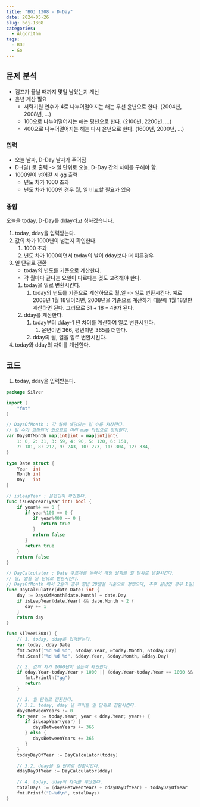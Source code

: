 ```yaml
---
title: "BOJ 1308 - D-Day"
date: 2024-05-26
slug: boj-1308
categories:
  - Algorithm
tags:
  - BOJ
  - Go
---
```


## 문제 분석

- 캠프가 끝날 때까지 몇일 남았는지 계산
- 윤년 계산 필요
  - 서력기원 연수가 4로 나누어떨어지는 해는 우선 윤년으로 한다. (2004년, 2008년, …)
  - 100으로 나누어떨어지는 해는 평년으로 한다. (2100년, 2200년, …)
  - 400으로 나누어떨어지는 해는 다시 윤년으로 한다. (1600년, 2000년, …)

### 입력

- 오늘 날짜, D-Day 날자가 주어짐
- D-{일} 로 출력 -> 일 단위로 오늘, D-Day 간의 차이를 구해야 함.
- 1000일이 넘어갈 시 gg 출력
  - 년도 차가 1000 초과
  - 년도 차가 1000인 경우 월, 일 비교할 필요가 있음

### 종합

오늘을 today, D-Day를 dday라고 칭하겠습니다.

1. today, dday을 입력받는다.
2. 값의 차가 1000년이 넘는지 확인한다.
   1. 1000 초과
   2. 년도 차가 1000이면서 today의 날이 dday보다 더 이른경우
3. 일 단위로 전환
   - today의 년도를 기준으로 계산한다.
   - 각 월마다 끝나는 요일이 다르다는 것도 고려해야 한다.
   1. today을 일로 변환시킨다.
      1. today의 년도를 기준으로 계산하므로 월,일 -> 일로 변환시킨다. 예로 2008년 1월 18일이라면, 2008년을 기준으로 계산하기 때문에 1월 18일만 계산하면 된다. 그러므로 31 + 18 = 49가 된다.
   2. dday를 계산한다.
      1. today부터 dday-1 년 차이를 계산하여 일로 변환시킨다.
         1. 윤년이면 366, 평년이면 365를 더한다.
      2. dday의 월, 일을 일로 변환시킨다.
4. today와 dday의 차이를 계산한다.

## 코드

1. today, dday을 입력받는다.

```go
package Silver

import (
    "fmt"
)

// DaysOfMonth : 각 월에 해당되는 일 수를 저장한다.
// 일 수가 고정되어 있으므로 미리 map 타입으로 정의한다.
var DaysOfMonth map[int]int = map[int]int{
    1: 0, 2: 31, 3: 59, 4: 90, 5: 120, 6: 151,
    7: 181, 8: 212, 9: 243, 10: 273, 11: 304, 12: 334,
}

type Date struct {
    Year  int
    Month int
    Day   int
}

// isLeapYear : 윤년인지 확인한다.
func isLeapYear(year int) bool {
    if year%4 == 0 {
       if year%100 == 0 {
          if year%400 == 0 {
             return true
          }
          return false
       }
       return true
    }
    return false
}

// DayCalculator : Date 구조체를 받아서 해당 날짜를 일 단위로 변환시킨다.
// 월, 일을 일 단위로 변환시킨다.
// DaysOfMonth 에서 2월의 경우 평년 28일을 기준으로 정했으며, 추후 윤년인 경우 1일을 더해준다.
func DayCalculator(date Date) int {
    day := DaysOfMonth[date.Month] + date.Day
    if isLeapYear(date.Year) && date.Month > 2 {
       day += 1
    }
    return day
}

func Silver1308() {
    // 1. today, dday을 입력받는다.
    var today, dday Date
    fmt.Scanf("%d %d %d", &today.Year, &today.Month, &today.Day)
    fmt.Scanf("%d %d %d", &dday.Year, &dday.Month, &dday.Day)

    // 2. 값의 차가 1000년이 넘는지 확인한다.
    if dday.Year-today.Year > 1000 || (dday.Year-today.Year == 1000 && (dday.Month > today.Month || (dday.Month == today.Month && dday.Day >= today.Day))) {
       fmt.Println("gg")
       return
    }

    // 3. 일 단위로 전환한다.
    // 3.1. today, dday 년 차이를 일 단위로 전환시킨다.
    daysBetweenYears := 0
    for year := today.Year; year < dday.Year; year++ {
       if isLeapYear(year) {
          daysBetweenYears += 366
       } else {
          daysBetweenYears += 365
       }
    }
    todayDayOfYear := DayCalculator(today)

    // 3.2. dday을 일 단위로 전환시킨다.
    ddayDayOfYear := DayCalculator(dday)

    // 4. today, dday의 차이를 계산한다.
    totalDays := (daysBetweenYears + ddayDayOfYear) - todayDayOfYear
    fmt.Printf("D-%d\n", totalDays)
}
```
